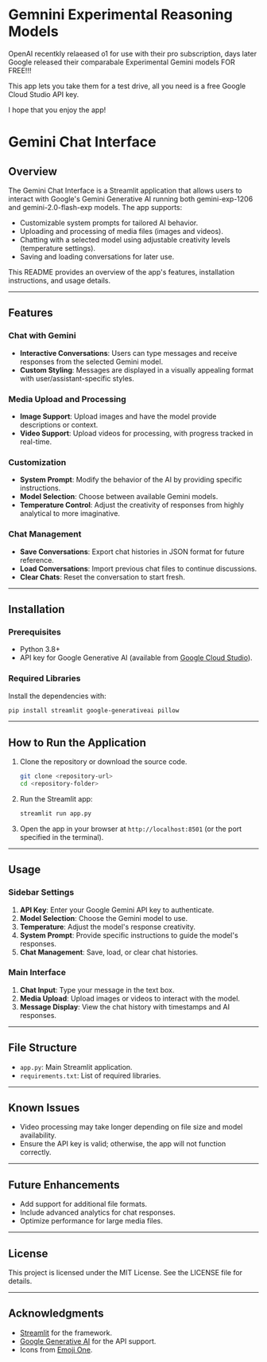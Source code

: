 # Gemnini Experimental Reasoning Models 

OpenAI recentkly relaeased o1 for use with their pro subscription, days later Google released their comparabale Experimental Gemini models FOR FREE!!! 

This app lets you take them for a test drive, all you need is a free Google Cloud Studio API key.

I hope that you enjoy the app!


# Gemini Chat Interface

## Overview
The Gemini Chat Interface is a Streamlit application that allows users to interact with Google's Gemini Generative AI running both gemini-exp-1206 and gemini-2.0-flash-exp models. The app supports:

- Customizable system prompts for tailored AI behavior.
- Uploading and processing of media files (images and videos).
- Chatting with a selected model using adjustable creativity levels (temperature settings).
- Saving and loading conversations for later use.

This README provides an overview of the app's features, installation instructions, and usage details.

---

## Features

### Chat with Gemini
- **Interactive Conversations**: Users can type messages and receive responses from the selected Gemini model.
- **Custom Styling**: Messages are displayed in a visually appealing format with user/assistant-specific styles.

### Media Upload and Processing
- **Image Support**: Upload images and have the model provide descriptions or context.
- **Video Support**: Upload videos for processing, with progress tracked in real-time.

### Customization
- **System Prompt**: Modify the behavior of the AI by providing specific instructions.
- **Model Selection**: Choose between available Gemini models.
- **Temperature Control**: Adjust the creativity of responses from highly analytical to more imaginative.

### Chat Management
- **Save Conversations**: Export chat histories in JSON format for future reference.
- **Load Conversations**: Import previous chat files to continue discussions.
- **Clear Chats**: Reset the conversation to start fresh.

---

## Installation

### Prerequisites
- Python 3.8+
- API key for Google Generative AI (available from [Google Cloud Studio](https://aistudio.google.com/)).

### Required Libraries
Install the dependencies with:
```bash
pip install streamlit google-generativeai pillow
```

---

## How to Run the Application

1. Clone the repository or download the source code.
   ```bash
   git clone <repository-url>
   cd <repository-folder>
   ```

2. Run the Streamlit app:
   ```bash
   streamlit run app.py
   ```

3. Open the app in your browser at `http://localhost:8501` (or the port specified in the terminal).

---

## Usage

### Sidebar Settings
1. **API Key**: Enter your Google Gemini API key to authenticate.
2. **Model Selection**: Choose the Gemini model to use.
3. **Temperature**: Adjust the model's response creativity.
4. **System Prompt**: Provide specific instructions to guide the model's responses.
5. **Chat Management**: Save, load, or clear chat histories.

### Main Interface
1. **Chat Input**: Type your message in the text box.
2. **Media Upload**: Upload images or videos to interact with the model.
3. **Message Display**: View the chat history with timestamps and AI responses.

---

## File Structure
- `app.py`: Main Streamlit application.
- `requirements.txt`: List of required libraries.

---

## Known Issues
- Video processing may take longer depending on file size and model availability.
- Ensure the API key is valid; otherwise, the app will not function correctly.

---

## Future Enhancements
- Add support for additional file formats.
- Include advanced analytics for chat responses.
- Optimize performance for large media files.

---

## License
This project is licensed under the MIT License. See the LICENSE file for details.

---

## Acknowledgments
- [Streamlit](https://streamlit.io/) for the framework.
- [Google Generative AI](https://aistudio.google.com/) for the API support.
- Icons from [Emoji One](https://emojione.com/).

